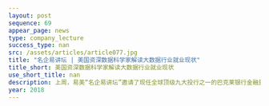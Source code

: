 ```yaml
---
layout: post
sequence: 69
appear_page: news
type: company_lecture
success_type: nan
src: /assets/articles/article077.jpg
title: "名企易讲坛 | 美国资深数据科学家解读大数据行业就业现状"
title_short: 美国资深数据科学家解读大数据行业就业现状
use_short_title: nan
description: 上周，易美“名企易讲坛”邀请了现任全球顶级九大投行之一的巴克莱银行金融量化分析师，为大家讲解量化分析师的日常工作，并揭秘最干货的行业内情，从金融行业前、中、后台全方位剖析金融专业从业情况与就业规则
year: 2018
---
```


